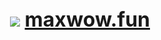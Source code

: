 <div style="text-align: center;font-weight: 700; font-size: 2rem;">
    <img src="https://s3-us-west-2.amazonaws.com/maximewow/assets/maxwow.png" />
<a href="http://maxwow.fun">maxwow.fun</a>
</div>
